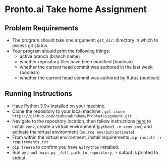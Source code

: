 # Pronto.ai Take home Assignment

## Problem Requirements

- The program should take one argument: `git_dir`: directory in which to assess git status.
- Your program should print the following things:
  - active branch (branch name)
  - whether repository files have been modified (boolean)
  - whether the current head commit was authored in the last week (boolean)
  - whether the current head commit was authored by Rufus (boolean)

## Running Instructions

- Have Python 3.9+ installed on your machine.
- Clone the repository to your local machine : `git clone https://github.com/reubenabraham/ProntoAssignment.git`
- Navigate to the repository location, then follow instructions [here](https://packaging.python.org/en/latest/guides/installing-using-pip-and-virtual-environments/) to install `venv`, create a virtual environment (`python3 -m venv env`) and activate the virtual environment (`source env/bin/activate`).
- From within the virtual environment, install requirements `pip install -r requirements.txt`
- `pip freeze` to confirm you have `GitPython` installed.
- Run `python3 main.py _full_path_to_repository_` - output is printed to stdout.